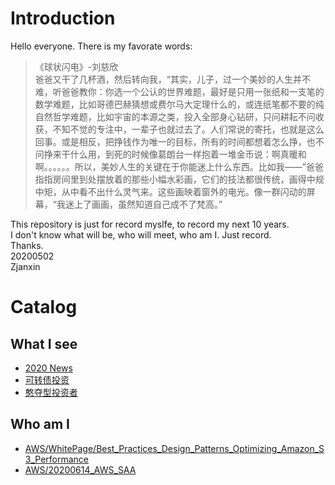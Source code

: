 # Introduction
Hello everyone. There is my favorate words:
> 《球状闪电》-刘慈欣  
> 爸爸又干了几杯酒，然后转向我，“其实，儿子，过一个美妙的人生并不难，听爸爸教你：你选一个公认的世界难题，最好是只用一张纸和一支笔的数学难题，比如哥德巴赫猜想或费尔马大定理什么的，或连纸笔都不要的纯自然哲学难题，比如宇宙的本源之类，投入全部身心钻研，只问耕耘不问收获，不知不觉的专注中，一辈子也就过去了。人们常说的寄托，也就是这么回事。或是相反，把挣钱作为唯一的目标，所有的时间都想着怎么挣，也不问挣来干什么用，到死的时候像葛朗台一样抱着一堆金币说：啊真暖和啊。。。。。。所以，美妙人生的关键在于你能迷上什么东西。比如我——”爸爸指指房间里到处摆放着的那些小幅水彩画，它们的技法都很传统，画得中规中矩，从中看不出什么灵气来。这些画映着窗外的电光。像一群闪动的屏幕，“我迷上了画画，虽然知道自己成不了梵高。”

This repository is just for record myslfe, to record my next 10 years.  
I don't know what will be, who will meet, who am I. Just record.  
Thanks.  
20200502  
Zjanxin  

# Catalog
## What I see
* [2020 News](https://zjanxin.github.io/2020_news)
* [可转债投资](https://zjanxin.github.io/investment_可转债)
* [憨夺型投资者](https://zjanxin.github.io/books/憨夺型投资者)

## Who am I
* [AWS/WhitePage/Best_Practices_Design_Patterns_Optimizing_Amazon_S3_Performance](https://zjanxin.github.io/aws/white_page/Best_Practices_Design_Patterns_Optimizing_Amazon_S3_Performance)
* [AWS/20200614_AWS_SAA](https://zjanxin.github.io/aws/20200614_AWS_SAA)
